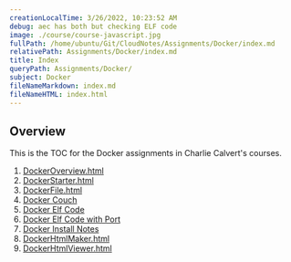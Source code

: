 ```yaml
---
creationLocalTime: 3/26/2022, 10:23:52 AM
debug: aec has both but checking ELF code
image: ./course/course-javascript.jpg
fullPath: /home/ubuntu/Git/CloudNotes/Assignments/Docker/index.md
relativePath: Assignments/Docker/index.md
title: Index
queryPath: Assignments/Docker/
subject: Docker
fileNameMarkdown: index.md
fileNameHTML: index.html
---
```



<!-- toc -->
<!-- tocstop -->

## Overview

This is the TOC for the Docker assignments in Charlie Calvert's courses.

1. [DockerOverview.html](DockerOverview.html)
1. [DockerStarter.html](DockerStarter.html)
1. [DockerFile.html](DockerFile.html)
1. [Docker Couch](DockerCouch.html)
1. [Docker Elf Code](DockerElfCode.html)
1. [Docker Elf Code with Port](DockerElfCodeWithPort.html)
1. [Docker Install Notes](DockerInstallNotes.html)
1. [DockerHtmlMaker.html](DockerHtmlMaker.html)
1. [DockerHtmlViewer.html](DockerHtmlViewer.html)

